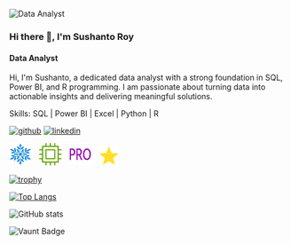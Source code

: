 ![Data Analyst](https://media.licdn.com/dms/image/v2/D5616AQECiQO4vC9p6w/profile-displaybackgroundimage-shrink_350_1400/profile-displaybackgroundimage-shrink_350_1400/0/1733165278623?e=1742428800&v=beta&t=WIBpHOZMzEwKO3lW8rOVtc9DmDyFRhdz4mQGXUKV9fk)

### Hi there 👋, I'm Sushanto Roy 
#### Data Analyst


Hi, I'm Sushanto, a dedicated data analyst with a strong foundation in SQL, Power BI, and R programming. I am passionate about turning data into actionable insights and delivering meaningful solutions.

Skills: SQL | Power BI | Excel | Python | R 



[<img src='https://cdn.jsdelivr.net/npm/simple-icons@3.0.1/icons/github.svg' alt='github' height='40'>](https://github.com/sushantoroy-stat)  [<img src='https://cdn.jsdelivr.net/npm/simple-icons@3.0.1/icons/linkedin.svg' alt='linkedin' height='40'>](https://www.linkedin.com/in/https://www.linkedin.com/in/sushanto-roy-86a2891a2//)  

<a href='https://archiveprogram.github.com/'><img src='https://raw.githubusercontent.com/acervenky/animated-github-badges/master/assets/acbadge.gif' width='40' height='40'></a> <a href='https://docs.github.com/en/developers'><img src='https://raw.githubusercontent.com/acervenky/animated-github-badges/master/assets/devbadge.gif' width='40' height='40'></a> <a href='https://github.com/pricing'><img src='https://raw.githubusercontent.com/acervenky/animated-github-badges/master/assets/pro.gif' width='40' height='40'></a> <a href='https://stars.github.com/'><img src='https://raw.githubusercontent.com/acervenky/animated-github-badges/master/assets/starbadge.gif' width='35' height='35'></a> 

[![trophy](https://github-profile-trophy.vercel.app/?username=sushantoroy-stat)](https://github.com/ryo-ma/github-profile-trophy)

[![Top Langs](https://github-readme-stats.vercel.app/api/top-langs/?username=sushantoroy-stat)](https://github.com/anuraghazra/github-readme-stats)

![GitHub stats](https://github-readme-stats.vercel.app/api?username=sushantoroy-stat&show_icons=true)  

![Vaunt Badge](https://api.vaunt.dev/v1/github/entities/sushantoroy-stat/contributions?format=svg&private=false)  


